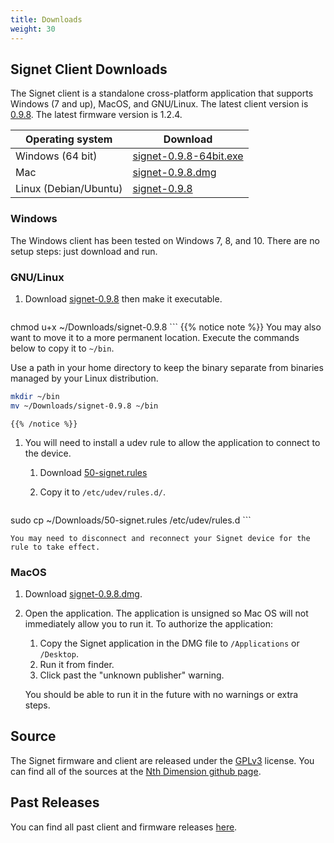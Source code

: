 ```yaml
---
title: Downloads
weight: 30
---
```


## Signet Client Downloads

The Signet client is a standalone cross-platform application that supports Windows (7 and up), MacOS,
and GNU/Linux. The latest client version is [0.9.8](/signet/release-notes/signet-client-0.9.8-notes).  The latest firmware version is 1.2.4.

Operating system      | Download
----------------------|---------------
Windows (64 bit)      | [signet-0.9.8-64bit.exe](https://nthdimtech.com/downloads/signet-releases/0.9.8/windows/signet-0.9.8-64bit.exe)
Mac                   | [signet-0.9.8.dmg](https://nthdimtech.com/downloads/signet-releases/0.9.8/macos/signet-0.9.8.dmg)
Linux (Debian/Ubuntu) | [signet-0.9.8](https://nthdimtech.com/downloads/signet-releases/0.9.8/gnu-linux/signet-0.9.8)

### Windows

The Windows client has been tested on Windows 7, 8, and 10. There are no setup steps: just download and run.

### GNU/Linux

1. Download
[signet-0.9.8](https://nthdimtech.com/downloads/signet-releases/0.9.8/gnu-linux/signet-0.9.8)
then make it executable.

	```bash
chmod u+x ~/Downloads/signet-0.9.8
	```
	{{% notice note %}}
You may also want to move it to a more permanent location. Execute the commands below to copy
it to `~/bin`.

Use a path in your home directory to keep the binary separate from binaries managed by
your Linux distribution.

```bash
mkdir ~/bin
mv ~/Downloads/signet-0.9.8 ~/bin
```
	{{% /notice %}}

1. You will need to install a udev
rule to allow the application to connect to the device.

	1. Download [50-signet.rules](https://nthdimtech.com/downloads/signet-releases/0.9.8/gnu-linux/50-signet.rules)
	1. Copy it to `/etc/udev/rules.d/`.

		```bash
sudo cp ~/Downloads/50-signet.rules /etc/udev/rules.d
		```

	You may need to disconnect and reconnect your Signet device for the rule to take effect.

### MacOS

1. Download [signet-0.9.8.dmg](https://nthdimtech.com/downloads/signet-releases/0.9.8/macos/signet-0.9.8.dmg).
1. Open the application.
	The application is unsigned so Mac OS will not immediately allow you to run it. To authorize the application:
	1. Copy the Signet application in the DMG file to `/Applications` or `/Desktop`.
	1. Run it from finder.
	1. Click past the "unknown publisher" warning.

	You should be able to run it in the future 
	with no warnings or extra steps.

## Source

The Signet firmware and client are released under the [GPLv3](https://www.gnu.org/licenses/gpl.txt) license.
You can find all of the sources at the [Nth Dimension github page](https://www.github.com/nthdimtech).

## Past Releases

You can find all past client and firmware releases [here](https://nthdimtech.com/downloads/signet-releases).
